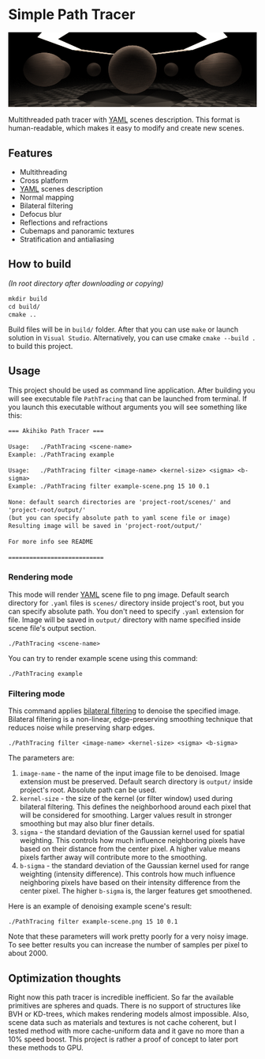 # Simple Path Tracer
![banner](output/banner.png)

Multithreaded path tracer with [YAML](https://yaml.org/) scenes description. 
This format is human-readable, which makes it easy to modify and create new scenes. 

## Features
- Multithreading
- Cross platform
- [YAML](https://yaml.org/) scenes description
- Normal mapping
- Bilateral filtering
- Defocus blur
- Reflections and refractions
- Cubemaps and panoramic textures
- Stratification and antialiasing

## How to build
*(In root directory after downloading or copying)*
```
mkdir build
cd build/
cmake ..
```
Build files will be in `build/` folder. 
After that you can use `make` or launch solution in `Visual Studio`. 
Alternatively, you can use cmake `cmake --build .` to build this project.

## Usage
This project should be used as command line application. 
After building you will see executable file `PathTracing` that can be launched from terminal. 
If you launch this executable without arguments you will see something like this:
```
=== Akihiko Path Tracer ===

Usage:   ./PathTracing <scene-name>
Example: ./PathTracing example

Usage:   ./PathTracing filter <image-name> <kernel-size> <sigma> <b-sigma>
Example: ./PathTracing filter example-scene.png 15 10 0.1

None: default search directories are 'project-root/scenes/' and 'project-root/output/'
(but you can specify absolute path to yaml scene file or image)
Resulting image will be saved in 'project-root/output/'

For more info see README

===========================
```
### Rendering mode
This mode will render [YAML](https://yaml.org/) scene file to png image. 
Default search directory for `.yaml` files is `scenes/` directory inside project's root, 
but you can specify absolute path. 
You don't need to specify `.yaml` extension for file. 
Image will be saved in `output/` directory with name specified inside scene file's output section.
```
./PathTracing <scene-name>
```

You can try to render example scene using this command: 
```
./PathTracing example
```

### Filtering mode
This command applies [bilateral filtering](https://en.wikipedia.org/wiki/Bilateral_filter) 
to denoise the specified image. 
Bilateral filtering is a non-linear, edge-preserving smoothing technique that reduces noise 
while preserving sharp edges.
```
./PathTracing filter <image-name> <kernel-size> <sigma> <b-sigma>
```
The parameters are:
1) `image-name` - the name of the input image file to be denoised. Image extension must be preserved. 
Default search directory is `output/` inside project's root. Absolute path can be used.
2) `kernel-size` - the size of the kernel (or filter window) used during bilateral filtering. 
This defines the neighborhood around each pixel that will be considered for smoothing. 
Larger values result in stronger smoothing but may also blur finer details.
3) `sigma` - the standard deviation of the Gaussian kernel used for spatial weighting. 
This controls how much influence neighboring pixels have based on their distance from the center pixel. 
A higher value means pixels farther away will contribute more to the smoothing.
4) `b-sigma` - the standard deviation of the Gaussian kernel used for range weighting (intensity difference). 
This controls how much influence neighboring pixels have based on their intensity difference from the center pixel. 
The higher `b-sigma` is, the larger features get smoothened.

Here is an example of denoising example scene's result:
```
./PathTracing filter example-scene.png 15 10 0.1
```
Note that these parameters will work pretty poorly for a very noisy image.
To see better results you can increase the number of samples per pixel to about 2000.
## Optimization thoughts
Right now this path tracer is incredible inefficient. 
So far the available primitives are spheres and quads. 
There is no support of structures like BVH or KD-trees, which makes rendering models almost impossible. 
Also, scene data such as materials and textures is not cache coherent, 
but I tested method with more cache-uniform data and it gave no more than a 10% speed boost. 
This project is rather a proof of concept to later port these methods to GPU.